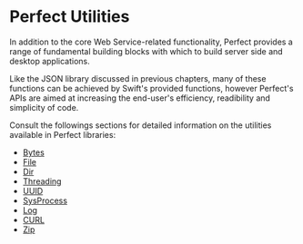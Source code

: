 # Perfect Utilities

In addition to the core Web Service-related functionality, Perfect provides a range of fundamental building blocks with which to build server side and desktop applications.

Like the JSON library discussed in previous chapters, many of these functions can be achieved by Swift's provided functions, however Perfect's APIs are aimed at increasing the end-user's efficiency, readibility and simplicity of code.

Consult the followings sections for detailed information on the utilities available in Perfect libraries:

* [Bytes](https://github.com/PerfectlySoft/PerfectDocs/blob/master/guide/bytes.md)
* [File](https://github.com/PerfectlySoft/PerfectDocs/blob/master/guide/file.md)
* [Dir](https://github.com/PerfectlySoft/PerfectDocs/blob/master/guide/dir.md)
* [Threading](https://github.com/PerfectlySoft/PerfectDocs/blob/master/guide/thread.md)
* [UUID](https://github.com/PerfectlySoft/PerfectDocs/blob/master/guide/UUID.md)
* [SysProcess](https://github.com/PerfectlySoft/PerfectDocs/blob/master/guide/sysProcess.md)
* [Log](https://github.com/PerfectlySoft/PerfectDocs/blob/master/guide/log.md)
* [CURL](https://github.com/PerfectlySoft/PerfectDocs/blob/master/guide/cURL.md)
* [Zip](https://github.com/PerfectlySoft/PerfectDocs/blob/master/guide/zip.md)